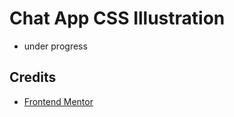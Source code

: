 # Chat App CSS Illustration

- under progress

## Credits

- [Frontend Mentor](https://www.frontendmentor.io/challenges/chat-app-css-illustration-O5auMkFqY)
